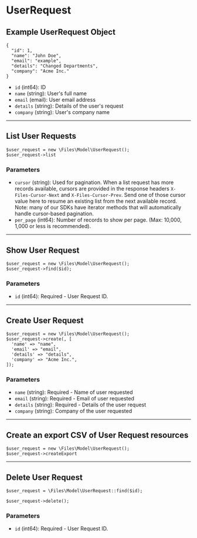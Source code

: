 # UserRequest

## Example UserRequest Object

```
{
  "id": 1,
  "name": "John Doe",
  "email": "example",
  "details": "Changed Departments",
  "company": "Acme Inc."
}
```

* `id` (int64): ID
* `name` (string): User's full name
* `email` (email): User email address
* `details` (string): Details of the user's request
* `company` (string): User's company name

---

## List User Requests

```
$user_request = new \Files\Model\UserRequest();
$user_request->list
```


### Parameters

* `cursor` (string): Used for pagination.  When a list request has more records available, cursors are provided in the response headers `X-Files-Cursor-Next` and `X-Files-Cursor-Prev`.  Send one of those cursor value here to resume an existing list from the next available record.  Note: many of our SDKs have iterator methods that will automatically handle cursor-based pagination.
* `per_page` (int64): Number of records to show per page.  (Max: 10,000, 1,000 or less is recommended).

---

## Show User Request

```
$user_request = new \Files\Model\UserRequest();
$user_request->find($id);
```


### Parameters

* `id` (int64): Required - User Request ID.

---

## Create User Request

```
$user_request = new \Files\Model\UserRequest();
$user_request->create(, [
  'name' => "name",
  'email' => "email",
  'details' => "details",
  'company' => "Acme Inc.",
]);
```


### Parameters

* `name` (string): Required - Name of user requested
* `email` (string): Required - Email of user requested
* `details` (string): Required - Details of the user request
* `company` (string): Company of the user requested

---

## Create an export CSV of User Request resources

```
$user_request = new \Files\Model\UserRequest();
$user_request->createExport
```


---

## Delete User Request

```
$user_request = \Files\Model\UserRequest::find($id);

$user_request->delete();
```

### Parameters

* `id` (int64): Required - User Request ID.

